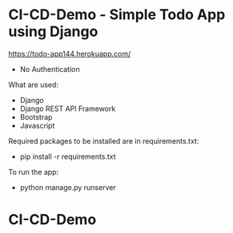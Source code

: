 # CI-CD-Demo - Simple Todo App using Django

https://todo-app144.herokuapp.com/

- No Authentication

What are used:
- Django
- Django REST API Framework
- Bootstrap
- Javascript

Required packages to be installed are in requirements.txt:
- pip install -r requirements.txt

To run the app: 
- python manage.py runserver
# CI-CD-Demo
